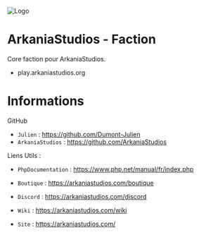 ![Logo](https://cdn.discordapp.com/attachments/1040721160477868083/1064224582191546498/banner.png)

# ArkaniaStudios - Faction

Core faction pour ArkaniaStudios.

- play.arkaniastudios.org

# Informations

GitHub
- ``Julien`` : https://github.com/Dumont-Julien
- ``ArkaniaStudios`` : https://github.com/ArkaniaStudios

Liens Utils :

- ``PhpDocumentation`` : https://www.php.net/manual/fr/index.php


- ``Boutique`` : https://arkaniastudios.com/boutique
- ``Discord`` : https://arkaniastudios.com/discord
- ``Wiki`` : https://arkaniastudios.com/wiki
- ``Site`` : https://arkaniastudios.com/
